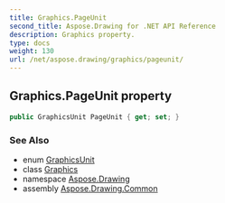 ```yaml
---
title: Graphics.PageUnit
second_title: Aspose.Drawing for .NET API Reference
description: Graphics property. 
type: docs
weight: 130
url: /net/aspose.drawing/graphics/pageunit/
---
```

## Graphics.PageUnit property

```csharp
public GraphicsUnit PageUnit { get; set; }
```

### See Also

* enum [GraphicsUnit](../../graphicsunit/)
* class [Graphics](../)
* namespace [Aspose.Drawing](../../graphics/)
* assembly [Aspose.Drawing.Common](../../../)


